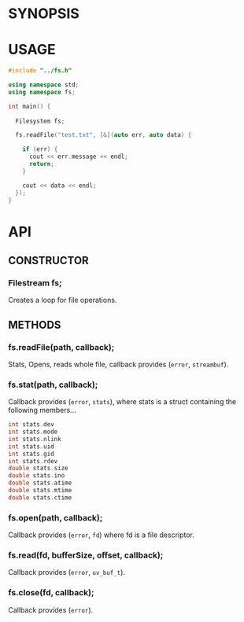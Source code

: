 # SYNOPSIS

# USAGE

```cpp
#include "../fs.h"

using namespace std;
using namespace fs;

int main() {
 
  Filesystem fs;

  fs.readFile("test.txt", [&](auto err, auto data) {

    if (err) {
      cout << err.message << endl;
      return;
    }

    cout << data << endl;
  });
}
```

# API

## CONSTRUCTOR
### Filestream fs;
Creates a loop for file operations.

## METHODS

### fs.readFile(path, callback);
Stats, Opens, reads whole file, callback provides (`error`, `streambuf`).

### fs.stat(path, callback);
Callback provides (`error`, `stats`), where stats is a struct containing 
the following members...

```cpp
int stats.dev
int stats.mode
int stats.nlink
int stats.uid
int stats.gid
int stats.rdev
double stats.size
double stats.ino
double stats.atime
double stats.mtime
double stats.ctime
```

### fs.open(path, callback);
Callback provides (`error`, `fd`) where fd is a file descriptor.

### fs.read(fd, bufferSize, offset, callback);
Callback provides (`error`, `uv_buf_t`).

### fs.close(fd, callback);
Callback provides (`error`).

